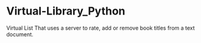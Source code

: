 # Virtual-Library_Python
Virtual List That uses a server to rate, add or remove book titles from a text document.
